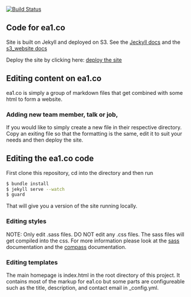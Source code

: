 [![Build Status](https://api.travis-ci.org/everybodyatonce/ea1-dot-co.svg)](https://travis-ci.org/everybodyatonce/ea1-dot-co)

## Code for ea1.co

Site is built on Jekyll and deployed on S3. See the [Jeckyll docs](http://jekyllrb.com/) and the [s3_website docs](https://github.com/laurilehmijoki/s3_website)

Deploy the site by clicking here: [deploy the site]()

## Editing content on ea1.co

ea1.co is simply a group of markdown files that get combined with some
html to form a website.

### Adding  new team member, talk or job,

If you would like to simply create a new file in their respective directory. Copy
an exiting file so that the formatting is the same, edit it to suit
your needs and then deploy the site.

## Editing the ea1.co code

First clone this repository, cd into the directory and then run

```bash
$ bundle install
$ jekyll serve --watch
$ guard
```

That will give you a version of the site running locally.

### Editing styles

NOTE: Only edit .sass files. DO NOT edit any .css files. The sass
files will get compiled into the css. For more information please look
at the [sass]() documentation and the [compass]() documentation.

### Editing templates

The main homepage is index.html in the root directory of this
project. It contains most of the markup for ea1.co but some parts are
configureable such as the title, description, and contact email in
_config.yml.
